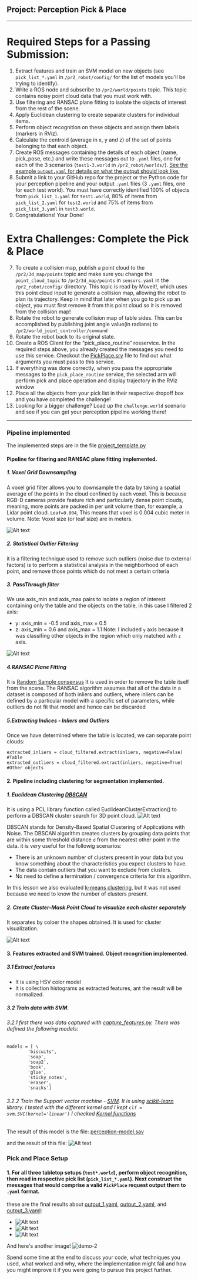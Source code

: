 ## Project: Perception Pick & Place
---
# Required Steps for a Passing Submission:
1. Extract features and train an SVM model on new objects (see `pick_list_*.yaml` in `/pr2_robot/config/` for the list of models you'll be trying to identify). 
2. Write a ROS node and subscribe to `/pr2/world/points` topic. This topic contains noisy point cloud data that you must work with.
3. Use filtering and RANSAC plane fitting to isolate the objects of interest from the rest of the scene.
4. Apply Euclidean clustering to create separate clusters for individual items.
5. Perform object recognition on these objects and assign them labels (markers in RViz).
6. Calculate the centroid (average in x, y and z) of the set of points belonging to that each object.
7. Create ROS messages containing the details of each object (name, pick_pose, etc.) and write these messages out to `.yaml` files, one for each of the 3 scenarios (`test1-3.world` in `/pr2_robot/worlds/`).  [See the example `output.yaml` for details on what the output should look like.](https://github.com/udacity/RoboND-Perception-Project/blob/master/pr2_robot/config/output.yaml)  
8. Submit a link to your GitHub repo for the project or the Python code for your perception pipeline and your output `.yaml` files (3 `.yaml` files, one for each test world).  You must have correctly identified 100% of objects from `pick_list_1.yaml` for `test1.world`, 80% of items from `pick_list_2.yaml` for `test2.world` and 75% of items from `pick_list_3.yaml` in `test3.world`.
9. Congratulations!  Your Done!

# Extra Challenges: Complete the Pick & Place
7. To create a collision map, publish a point cloud to the `/pr2/3d_map/points` topic and make sure you change the `point_cloud_topic` to `/pr2/3d_map/points` in `sensors.yaml` in the `/pr2_robot/config/` directory. This topic is read by Moveit!, which uses this point cloud input to generate a collision map, allowing the robot to plan its trajectory.  Keep in mind that later when you go to pick up an object, you must first remove it from this point cloud so it is removed from the collision map!
8. Rotate the robot to generate collision map of table sides. This can be accomplished by publishing joint angle value(in radians) to `/pr2/world_joint_controller/command`
9. Rotate the robot back to its original state.
10. Create a ROS Client for the “pick_place_routine” rosservice.  In the required steps above, you already created the messages you need to use this service. Checkout the [PickPlace.srv](https://github.com/udacity/RoboND-Perception-Project/tree/master/pr2_robot/srv) file to find out what arguments you must pass to this service.
11. If everything was done correctly, when you pass the appropriate messages to the `pick_place_routine` service, the selected arm will perform pick and place operation and display trajectory in the RViz window
12. Place all the objects from your pick list in their respective dropoff box and you have completed the challenge!
13. Looking for a bigger challenge?  Load up the `challenge.world` scenario and see if you can get your perception pipeline working there!

---
### Pipeline implemented
The implemented steps are in the file [project_template.py](/pr2_robot/scripts/project_template.py)
#### Pipeline for filtering and RANSAC plane fitting implemented.
##### 1. Voxel Grid Downsampling 
A voxel grid filter allows you to downsample the data by taking a spatial average of the points in the cloud confined by each voxel. This is because RGB-D cameras provide feature rich and particularly dense point clouds, meaning, more points are packed in per unit volume than, for example, a Lidar point cloud.  `Leaf=0.004`, This means that voxel is 0.004 cubic meter in volume.
Note: Voxel size (or leaf size)  are in meters.

![Alt text](/images/voxel_grid.png)

##### 2. Statistical Outlier Filtering
it is a filtering technique used to remove such outliers (noise due to external factors) is to perform a statistical analysis in the neighborhood of each point, and remove those points which do not meet a certain criteria

##### 3. PassThrough filter
We use axis_min and axis_max pairs to  isolate a region of interest containing only the table and the objects on the table, in this case I filtered 2 axis:
* y: axis_min = -0.5 and axis_max = 0.5
* z: axis_min = 0.6 and axis_max = 1.1
Note: I included `y` axis because it was classifing other objects in the region which only matched with `z` axis. 

![Alt text](/images/pass_through_filter.png)

##### 4.RANSAC Plane Fitting
It is [Random Sample consensus](https://en.wikipedia.org/wiki/Random_sample_consensus) It is used in order to remove the table itself from the scene. The RANSAC algorithm assumes that all of the data in a dataset is composed of both inliers and outliers, where inliers can be defined by a particular model with a specific set of parameters, while outliers do not fit that model and hence can be discarded

##### 5.Extracting Indices - Inliers and Outliers
Once we have determined where the table is located, we can separate point clouds: 
```
extracted_inliers = cloud_filtered.extract(inliers, negative=False) #Table
extracted_outliers = cloud_filtered.extract(inliers, negative=True) #Other objects
```

#### 2. Pipeline including clustering for segmentation implemented.  
##### 1. Euclidean Clustering [DBSCAN](https://en.wikipedia.org/wiki/DBSCAN)
 It is using a PCL library function called EuclideanClusterExtraction() to perform a DBSCAN cluster search for 3D point cloud.
 ![Alt text](/images/clustering_pcl.png)
 
DBSCAN stands for Density-Based Spatial Clustering of Applications with Noise. The DBSCAN algorithm creates clusters by grouping data points that are within some threshold distance `d` from the nearest other point in the data.
it is very useful for the followig scenarios:
* There is an unknown number of clusters present in your data but you know something about the characteristics you expect clusters to have. 
* The data contain outliers that you want to exclude from clusters.
* No need to define a termination / convergence criteria for this algorithm.

In this lesson we also evaluated [k-means clustering](https://en.wikipedia.org/wiki/K-means_clustering), but it was not used because we need to know the number of clusters present.

##### 2. Create Cluster-Mask Point Cloud to visualize each cluster separately
It separates by coloer the shapes obtained. It is used for cluster visualization.

 ![Alt text](/images/cluster-visualization.png)

#### 3. Features extracted and SVM trained.  Object recognition implemented.
##### 3.1 Extract features
* It is using HSV color model
* It is collection histograms as extracted features, ant the result will be normalized. 

##### 3.2 Train data with SVM.
###### 3.2.1 first there was data captured with [capture_features.py](/sensor_stick/scripts/capture_features.py). There was defined the following models:
```
models = [ \
        'biscuits',
        'soap',
        'soap2',
        'book',
        'glue',
        'sticky_notes',
        'eraser',
        'snacks']
```


###### 3.2.2 Train the Support vector machine - [SVM](https://en.wikipedia.org/wiki/Support_vector_machine). It is using [scikit-learn](http://scikit-learn.org/stable/modules/svm.html) library. I tested with the different kernel and I kept `clf = svm.SVC(kernel='linear')` I checked [Kernel functions](http://scikit-learn.org/stable/modules/svm.html#svm-kernels)
The result of this model is the file: 
[perception-model.sav](/models/perception-model.sav)

and the result of this file: 
![Alt text](/images/svm.png)



### Pick and Place Setup

#### 1. For all three tabletop setups (`test*.world`), perform object recognition, then read in respective pick list (`pick_list_*.yaml`). Next construct the messages that would comprise a valid `PickPlace` request output them to `.yaml` format.

these are the final results about [output_1.yaml](/output/output_1.yaml), [output_2.yaml](/output/output_2.yaml), and [output_3.yaml](/output/output_3.yaml):
* ![Alt text](/images/output_1.png)
* ![Alt text](/images/output_2.png)
* ![Alt text](/images/output_3.png)



And here's another image! 
![demo-2](https://user-images.githubusercontent.com/20687560/28748286-9f65680e-7468-11e7-83dc-f1a32380b89c.png)

Spend some time at the end to discuss your code, what techniques you used, what worked and why, where the implementation might fail and how you might improve it if you were going to pursue this project further.  



